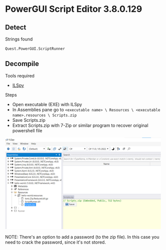 # PowerGUI Script Editor 3.8.0.129

## Detect

Strings found
```
Quest.PowerGUI.ScriptRunner
```

## Decompile

Tools required
 - [ILSpy](https://github.com/icsharpcode/ILSpy/releases)

Steps
 - Open executable (EXE) with ILSpy
 - In Assemblies pane go to `<executable name> \ Resources \ <executable name>.resources \ Scripts.zip`
 - Save Scripts.zip  
 - Extract Scripts.zip with 7-Zip or similar program to recover original powershell file
 
 ![Image](./powergui-script-editor-1.png)
 
 NOTE: There's an option to add a password (to the zip file). In this case you need to crack the password, since it's not stored.
 
